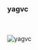 

<h3>yagvc</h3>
<br><br>
<img src="https://3f3c-85-230-194-116.ngrok-free.app/?username=pa-ulander&color=green&style=for-the-badge&label=Views" alt="yagvc" />
<!-- 
![](https://3f3c-85-230-194-116.ngrok-free.app/?username=pa-ulander&color=green&style=for-the-badge&label=Views)
-->

